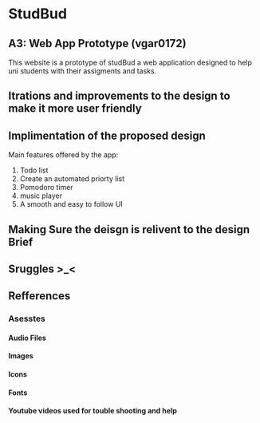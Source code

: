 # StudBud
## A3: Web App Prototype (vgar0172)

This website is a prototype of studBud a web application designed to help uni students with their assigments and tasks. 

## Itrations and improvements to the design to make it more user friendly 

## Implimentation of the proposed design 
Main features offered by the app: 
1. Todo list 
2. Create an automated priorty list 
3. Pomodoro timer 
4. music player 
5. A smooth and easy to follow UI 

## Making Sure the deisgn is relivent to the design Brief 

## Sruggles >_<

## Refferences 

### Asesstes 
#### Audio Files 

#### Images 

#### Icons 

#### Fonts 

#### Youtube videos used for touble shooting and help 



